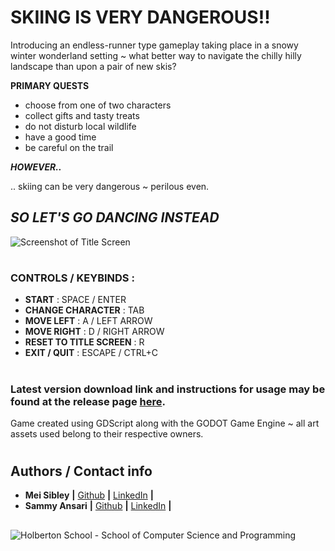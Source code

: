 # SKIING IS VERY DANGEROUS!!
  Introducing an endless-runner type gameplay taking place in a snowy winter wonderland setting ~ what better way to navigate the chilly hilly landscape than upon a pair of new skis?  
    
  **PRIMARY QUESTS**  
  *  choose from one of two characters
  *  collect gifts and tasty treats
  *  do not disturb local wildlife
  *  have a good time
  *  be careful on the trail
    
  ***HOWEVER..***  
    
  .. skiing can be very dangerous ~ perilous even.  
        
  ## *SO LET'S GO DANCING INSTEAD*
    
  ![Screenshot of Title Screen](https://cdn.discordapp.com/attachments/985802291548405781/1186875222880702464/Screenshot_20231219_213417.png?ex=6594d6b0&is=658261b0&hm=0d3d0cfd92241ff40245cce9a95debf3aca589521225eadbac2f0895d35bee32&)  
  #    
  ### CONTROLS / KEYBINDS :
  - **START** : SPACE / ENTER
  - **CHANGE CHARACTER** : TAB
  - **MOVE LEFT** : A / LEFT ARROW
  - **MOVE RIGHT** : D / RIGHT ARROW
  - **RESET TO TITLE SCREEN** : R
  - **EXIT / QUIT** : ESCAPE / CTRL+C
#
### Latest version download link and instructions for usage may be found at the release page [here](https://github.com/O-01/skiing-is-dangerous/releases/tag/v0.0.1-mvp).
Game created using GDScript along with the GODOT Game Engine ~ all art assets used belong to their respective owners.
#
## Authors / Contact info
* **Mei Sibley** **|** [Github](https://github.com/meisibley) **|** [LinkedIn](https://www.linkedin.com/in/mei-sibley-147639277) **|**
* **Sammy Ansari** **|** [Github](https://github.com/O-01) **|** [LinkedIn](https://linkedin.com/in/sam-ansari-579553287) **|**
##
![Holberton School - School of Computer Science and Programming](https://uploads-ssl.webflow.com/6105315644a26f77912a1ada/63eea844ae4e3022154e2878_Holberton.png)
##

